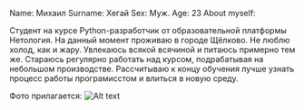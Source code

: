 Name: Михаил
Surname: Хегай
Sex: Муж.
Age: 23
About myself:

Студент на курсе Python-разработчик от образовательной платформы Нетология. На данный момент проживаю в городе Щёлково. Не люблю холод, как и жару. Увлекаюсь всякой всячиной и питаюсь примерно тем же. Стараюсь регулярно работать над курсом, подрабатывая на небольшом производстве. Рассчитываю к концу обучения лучше узнать процесс работы програмисстом и влиться в новую среду.

Фото прилагается:
![Alt text](Porody-koshek-s-priplyusnutoj-mordoj-foto-2.jpg)